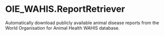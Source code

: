 # OIE_WAHIS.ReportRetriever
Automatically download publicly available animal disease reports from the World Organisation for Animal Health WAHIS database. 
